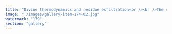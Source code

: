 ```yaml
---
title: "Divine thermodynamics and residue exfiltration<br /><br />The chaos wasn’t the problem. It’s the belief in stasis that calcified the entropy.<br /><br />Bitcoin maximalism emerged as the sacred chamber of frozen gradients — entrapping signal in a feedback loop of self-reference and coercive myth. But entropy doesn’t negotiate. It escapes. It transforms.<br /><br />Now begins the productive phase: from vortex to resonance, from static to flow. Thermodynamic divine — not salvation, but recursion in motion."
image: "./images/gallery-item-174-02.jpg"
watermark: "179"
section: "gallery"
---
```

